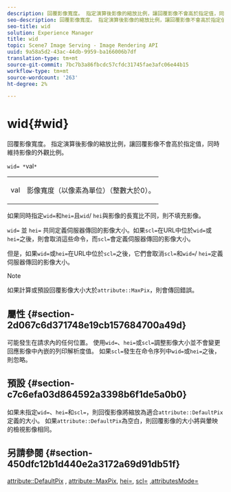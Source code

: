 ```yaml
---
description: 回覆影像寬度。 指定演算後影像的縮放比例，讓回覆影像不會高於指定值，同時維持影像的外觀比例。
seo-description: 回覆影像寬度。 指定演算後影像的縮放比例，讓回覆影像不會高於指定值，同時維持影像的外觀比例。
seo-title: wid
solution: Experience Manager
title: wid
topic: Scene7 Image Serving - Image Rendering API
uuid: 9a58a5d2-43ac-44db-9959-ba166006b7df
translation-type: tm+mt
source-git-commit: 7bc7b3a86fbcdc57cfdc31745fae3afc06e44b15
workflow-type: tm+mt
source-wordcount: '263'
ht-degree: 2%

---
```



# wid{#wid}

回覆影像寬度。 指定演算後影像的縮放比例，讓回覆影像不會高於指定值，同時維持影像的外觀比例。

`wid= *`val`*`

<table id="simpletable_1C898A7B99114BE986EC5553F6A31E82"> 
 <tr class="strow"> 
  <td class="stentry"> <p><span class="varname"> val</span> </p> </td> 
  <td class="stentry"> <p>影像寬度（以像素為單位）（整數大於0）。 </p></td> 
 </tr> 
</table>

如果同時指定`wid=`和`hei=`且`wid`/ `hei`與影像的長寬比不同，則不填充影像。

`wid=` 並 `hei=` 共同定義伺服器傳回的影像大小。如果`scl=`在URL中位於`wid=`或`hei=`之後，則會取消這些命令，而`scl=`會定義伺服器傳回的影像大小。

但是，如果`wid=`或`hei=`在URL中位於`scl=`之後，它們會取消`scl=`和`wid=`/ `hei=`定義伺服器傳回的影像大小。

>[!NOTE]
>
>如果計算或預設回覆影像大小大於`attribute::MaxPix`，則會傳回錯誤。

## 屬性 {#section-2d067c6d371748e19cb157684700a49d}

可能發生在請求內的任何位置。 使用`wid=`、`hei=`或`scl=`調整影像大小並不會變更回應影像中內嵌的列印解析度值。 如果`scl=`發生在命令序列中`wid=`或`hei=`之後，則忽略。

## 預設 {#section-c7c6efa03d864592a3398b6f1de5a0b0}

如果未指定`wid=`、`hei=`和`scl=`，則回復影像將縮放為適合`attribute::DefaultPix`定義的大小。 如果`attribute::DefaultPix`為空白，則回覆影像的大小將與暈映的檢視影像相同。

## 另請參閱 {#section-450dfc12b1d440e2a3172a69d91db51f}

[attribute::DefaultPix](../../../../../ir-api/material-cat/image-rendering-api-ref/c-ir-material-catalog/c-ir-attributes-reference/r-ir-defaultpix.md#reference-102c98f9b5d24d2aaaeb756653fb0e6f) ,  [attribute::MaxPix](../../../../../ir-api/material-cat/image-rendering-api-ref/c-ir-material-catalog/c-ir-attributes-reference/r-ir-maxpix.md#reference-569f186bbc2840a6bd3cffa8ff3e7657),  [hei=](../../../../../ir-api/http-protocol/image-rendering-api-ref/c-ir-http-protocol-ref/c-ir-http-protocol-command-reference/r-ir-hei.md#reference-1c08f60365a94417a39867c09cac5478),  [scl=](../../../../../ir-api/http-protocol/image-rendering-api-ref/c-ir-http-protocol-ref/c-ir-http-protocol-command-reference/r-ir-scl.md#reference-b14b51a6cbe34f0bba42880540592f29) [,attributesMode=](../../../../../ir-api/http-protocol/image-rendering-api-ref/c-ir-http-protocol-ref/c-ir-http-protocol-command-reference/r-ir-http-resmode.md#reference-851a5b636f8948cfb11456c9b7dab0d3)
